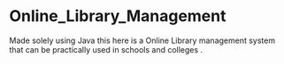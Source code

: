 # Online_Library_Management
Made solely using Java  this here is a Online Library management system that can be practically used in schools and colleges .
